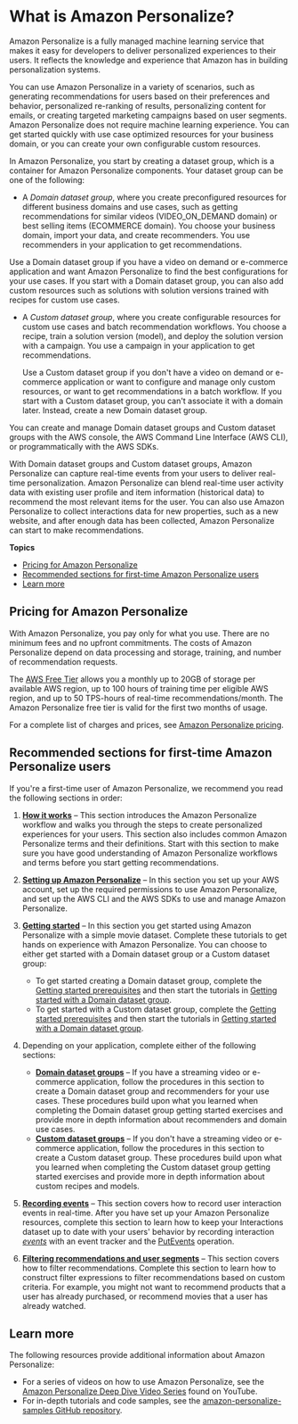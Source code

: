 # What is Amazon Personalize?<a name="what-is-personalize"></a>

Amazon Personalize is a fully managed machine learning service that makes it easy for developers to deliver personalized experiences to their users\. It reflects the knowledge and experience that Amazon has in building personalization systems\.

You can use Amazon Personalize in a variety of scenarios, such as generating recommendations for users based on their preferences and behavior, personalized re\-ranking of results, personalizing content for emails, or creating targeted marketing campaigns based on user segments\. Amazon Personalize does not require machine learning experience\. You can get started quickly with use case optimized resources for your business domain, or you can create your own configurable custom resources\. 

 In Amazon Personalize, you start by creating a dataset group, which is a container for Amazon Personalize components\. Your dataset group can be one of the following: 
+  A *Domain dataset group*, where you create preconfigured resources for different business domains and use cases, such as getting recommendations for similar videos \(VIDEO\_ON\_DEMAND domain\) or best selling items \(ECOMMERCE domain\)\. You choose your business domain, import your data, and create recommenders\. You use recommenders in your application to get recommendations\.  

  Use a Domain dataset group if you have a video on demand or e\-commerce application and want Amazon Personalize to find the best configurations for your use cases\. If you start with a Domain dataset group, you can also add custom resources such as solutions with solution versions trained with recipes for custom use cases\. 
+ A *Custom dataset group*, where you create configurable resources for custom use cases and batch recommendation workflows\. You choose a recipe, train a solution version \(model\), and deploy the solution version with a campaign\. You use a campaign in your application to get recommendations\. 

  Use a Custom dataset group if you don't have a video on demand or e\-commerce application or want to configure and manage only custom resources, or want to get recommendations in a batch workflow\. If you start with a Custom dataset group, you can't associate it with a domain later\. Instead, create a new Domain dataset group\. 

You can create and manage Domain dataset groups and Custom dataset groups with the AWS console, the AWS Command Line Interface \(AWS CLI\), or programmatically with the AWS SDKs\. 

With Domain dataset groups and Custom dataset groups, Amazon Personalize can capture real\-time events from your users to deliver real\-time personalization\. Amazon Personalize can blend real\-time user activity data with existing user profile and item information \(historical data\) to recommend the most relevant items for the user\. You can also use Amazon Personalize to collect interactions data for new properties, such as a new website, and after enough data has been collected, Amazon Personalize can start to make recommendations\.

**Topics**
+ [Pricing for Amazon Personalize](#whatis-pricing)
+ [Recommended sections for first\-time Amazon Personalize users](#first-time-user)
+ [Learn more](#experienced-user)

## Pricing for Amazon Personalize<a name="whatis-pricing"></a>

 With Amazon Personalize, you pay only for what you use\. There are no minimum fees and no upfront commitments\. The costs of Amazon Personalize depend on data processing and storage, training, and number of recommendation requests\.

The [AWS Free Tier](https://aws.amazon.com/free/) allows you a monthly up to 20GB of storage per available AWS region, up to 100 hours of training time per eligible AWS region, and up to 50 TPS\-hours of real\-time recommendations/month\. The Amazon Personalize free tier is valid for the first two months of usage\.

For a complete list of charges and prices, see [Amazon Personalize pricing](https://aws.amazon.com/personalize/pricing/)\.

## Recommended sections for first\-time Amazon Personalize users<a name="first-time-user"></a>

If you're a first\-time user of Amazon Personalize, we recommend you read the following sections in order:

1. **[How it works](how-it-works.md)** – This section introduces the Amazon Personalize workflow and walks you through the steps to create personalized experiences for your users\. This section also includes common Amazon Personalize terms and their definitions\. Start with this section to make sure you have good understanding of Amazon Personalize workflows and terms before you start getting recommendations\. 

1. **[Setting up Amazon Personalize](setup.md)** – In this section you set up your AWS account, set up the required permissions to use Amazon Personalize, and set up the AWS CLI and the AWS SDKs to use and manage Amazon Personalize\.

1. **[Getting started](getting-started.md)** – In this section you get started using Amazon Personalize with a simple movie dataset\. Complete these tutorials to get hands on experience with Amazon Personalize\. You can choose to either get started with a Domain dataset group or a Custom dataset group: 
   +  To get started creating a Domain dataset group, complete the [Getting started prerequisites](gs-prerequisites.md) and then start the tutorials in [Getting started with a Domain dataset group](getting-started-domain.md)\. 
   +  To get started with a Custom dataset group, complete the [Getting started prerequisites](gs-prerequisites.md) and then start the tutorials in [Getting started with a Domain dataset group](getting-started-domain.md)\. 

1. Depending on your application, complete either of the following sections:
   + **[Domain dataset groups](domain-dataset-groups.md)** – If you have a streaming video or e\-commerce application, follow the procedures in this section to create a Domain dataset group and recommenders for your use cases\. These procedures build upon what you learned when completing the Domain dataset group getting started exercises and provide more in depth information about recommenders and domain use cases\. 
   + **[Custom dataset groups](custom-dataset-groups.md)** – If you don't have a streaming video or e\-commerce application, follow the procedures in this section to create a Custom dataset group\. These procedures build upon what you learned when completing the Custom dataset group getting started exercises and provide more in depth information about custom recipes and models\. 

1. **[Recording events](recording-events.md)** – This section covers how to record user interaction events in real\-time\. After you have set up your Amazon Personalize resources, complete this section to learn how to keep your Interactions dataset up to date with your users' behavior by recording interaction *[events](https://docs.aws.amazon.com/general/latest/gr/glos-chap.html#event)* with an event tracker and the [PutEvents](API_UBS_PutEvents.md) operation\. 

1. **[Filtering recommendations and user segments](filter.md)** – This section covers how to filter recommendations\. Complete this section to learn how to construct filter expressions to filter recommendations based on custom criteria\. For example, you might not want to recommend products that a user has already purchased, or recommend movies that a user has already watched\. 

## Learn more<a name="experienced-user"></a>

The following resources provide additional information about Amazon Personalize:
+ For a series of videos on how to use Amazon Personalize, see the [Amazon Personalize Deep Dive Video Series](https://www.youtube.com/watch?v=3gJmhoLaLIo) found on YouTube\.
+ For in\-depth tutorials and code samples, see the [amazon\-personalize\-samples GitHub repository](https://github.com/aws-samples/amazon-personalize-samples)\.